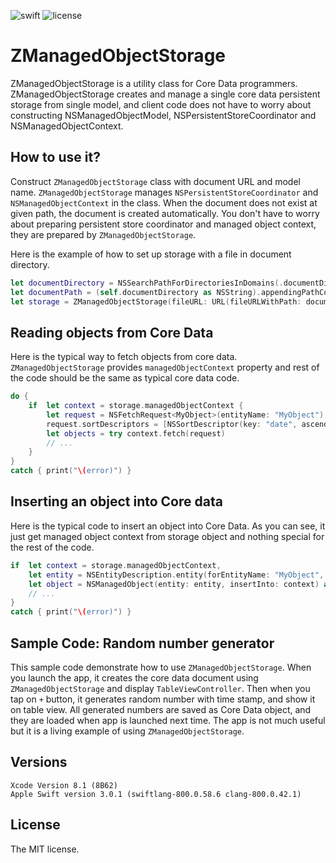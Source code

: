 ![swift](https://img.shields.io/badge/swift-3.0-orange.svg) ![license](https://img.shields.io/badge/license-MIT-yellow.svg)

# ZManagedObjectStorage


ZManagedObjectStorage is a utility class for Core Data programmers.  ZManagedObjectStorage creates and manage a single
core data persistent storage from single model, and client code does not have to worry about constructing NSManagedObjectModel,
NSPersistentStoreCoordinator and NSManagedObjectContext.


## How to use it?

Construct `ZManagedObjectStorage` class with document URL and model name.  `ZManagedObjectStorage` manages `NSPersistentStoreCoordinator`
and `NSManagedObjectContext` in the class.  When the document does not exist at given path, the document is created automatically.  You don't have to worry about preparing persistent store coordinator and managed object context, they are prepared by `ZManagedObjectStorage`.


Here is the example of how to set up storage with a file in document directory.

```.swift
let documentDirectory = NSSearchPathForDirectoriesInDomains(.documentDirectory, .userDomainMask, true).first!
let documentPath = (self.documentDirectory as NSString).appendingPathComponent("document.sqlite")
let storage = ZManagedObjectStorage(fileURL: URL(fileURLWithPath: documentPath), modelName: "MyModel")!
```

## Reading objects from Core Data

Here is the typical way to fetch objects from core data.  `ZManagedObjectStorage` provides `managedObjectContext` property and rest of the code should be the same as typical core data code.

```.swift
do {
	if	let context = storage.managedObjectContext {
		let request = NSFetchRequest<MyObject>(entityName: "MyObject")
		request.sortDescriptors = [NSSortDescriptor(key: "date", ascending: true)]
		let objects = try context.fetch(request)
		// ...
	}
}
catch { print("\(error)") }
```

## Inserting an object into Core data

Here is the typical code to insert an object into Core Data.  As you can see, it just get managed object context from storage object and nothing special for the rest of the code.

```.swift
if	let context = storage.managedObjectContext,
	let entity = NSEntityDescription.entity(forEntityName: "MyObject", in: context),
	let object = NSManagedObject(entity: entity, insertInto: context) as? MyObject {
	// ...
}
catch { print("\(error)") }
```

## Sample Code: Random number generator

This sample code demonstrate how to use `ZManagedObjectStorage`.  When you launch the app, it creates the core data document using `ZManagedObjectStorage` and display `TableViewController`.  Then when you tap on `+` button, it generates random number with time stamp, and show it on table view.  All generated numbers are saved as Core Data object, and they are loaded when app is launched next time.  The app is not much useful but it is a living example of using `ZManagedObjectStorage`.


## Versions

```.log
Xcode Version 8.1 (8B62)
Apple Swift version 3.0.1 (swiftlang-800.0.58.6 clang-800.0.42.1)
```

## License

The MIT license.

